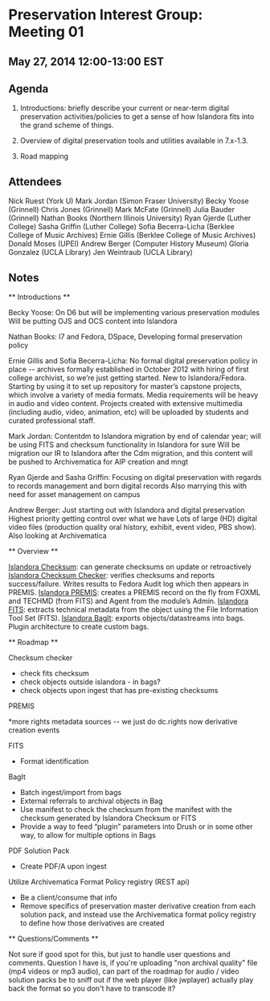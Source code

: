 # Preservation Interest Group: Meeting 01

## May 27, 2014 12:00-13:00 EST

## Agenda

1. Introductions: briefly describe your current or near-term digital 
preservation activities/policies to get a sense of how Islandora fits 
into the grand scheme of things.

2. Overview of digital preservation tools and utilities available in 
7.x-1.3.

3. Road mapping

## Attendees

Nick Ruest (York U)
Mark Jordan (Simon Fraser University)
Becky Yoose (Grinnell)
Chris Jones (Grinnell)
Mark McFate (Grinnell)
Julia Bauder (Grinnell)
Nathan Books (Northern Illinois University)
Ryan Gjerde (Luther College)
Sasha Griffin (Luther College)
Sofia Becerra-Licha (Berklee College of Music Archives)
Ernie Gillis (Berklee College of Music Archives)
Donald Moses (UPEI)
Andrew Berger (Computer History Museum)
Gloria Gonzalez (UCLA Library)
Jen Weintraub     (UCLA Library)


## Notes

** Introductions ** 

Becky Yoose: On D6 but will be implementing various preservation modules Will be putting OJS and OCS content into Islandora

Nathan Books: I7 and Fedora, DSpace, Developing formal preservation policy

Ernie Gillis and Sofia Becerra-Licha: No formal digital preservation policy in place -- archives formally established in October 2012 with hiring of first college archivist, so we’re just getting started. New to Islandora/Fedora. Starting by using it to set up repository for master’s capstone projects, which involve a variety of media formats. Media requirements will be heavy in audio and video content. Projects created with extensive multimedia (including audio, video, animation, etc) will be uploaded by students and curated professional staff. 

Mark Jordan: Contentdm to Islandora migration by end of calendar year; will be using FITS and checksum functionality in Islandora for sure
Will be migration our IR to Islandora after the Cdm migration, and this content will be pushed to Archivematica for AIP creation and mngt

Ryan Gjerde and Sasha Griffin: Focusing on digital preservation with regards to records management and born digital records Also marrying this with need for asset management on campus

Andrew Berger: Just starting out with Islandora and digital preservation Highest priority getting control over what we have Lots of large (HD) digital video files (production quality oral history, exhibit, event video, PBS show). Also looking at Archivematica

** Overview **

[Islandora Checksum](https://github.com/islandora/islandora_checksum): can generate checksums on update or retroactively
[Islandora Checksum Checker](https://github.com/islandora/islandora_checksum_checker): verifies checksums and reports success/failure. Writes results to Fedora Audit log which then appears in PREMIS. 
[Islandora PREMIS](https://github.com/islandora/islandora_premis): creates a PREMIS record on the fly from FOXML and TECHMD (from FITS) and Agent from the module’s Admin.
[Islandora FITS](https://github.com/islandora/islandora_fits): extracts technical metadata from the object using the File Information Tool Set (FITS).
[Islandora BagIt](https://github.com/islandora/islandora_fits): exports objects/datastreams into bags. Plugin architecture to create custom bags.

** Roadmap **

Checksum checker

* check fits checksum
* check objects outside islandora - in bags?
* check objects upon ingest that has pre-existing checksums

PREMIS

*more rights metadata sources -- we just do dc.rights now derivative creation events

FITS

* Format identification

BagIt

* Batch ingest/import from bags
* External referrals to archival objects in Bag
* Use manifest to check the checksum from the manifest with the checksum generated by Islandora Checksum or FITS
* Provide a way to feed “plugin” parameters into Drush or in some other way, to allow for multiple options in Bags

PDF Solution Pack

* Create PDF/A upon ingest

Utilize Archivematica Format Policy registry (REST api)

* Be a client/consume that info
* Remove specifics of preservation master derivative creation from each solution pack, and instead use the Archivematica  format policy registry to define how those derivatives are created

** Questions/Comments **

Not sure if good spot for this, but just to handle user questions and comments. Question I have is, if you're uploading "non archival quality" file (mp4 videos or mp3 audio), can part of the roadmap for audio / video solution packs be to sniff out if the web player (like jwplayer) actually play back the format so you don't have to transcode it?
